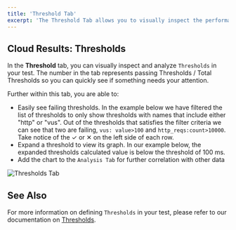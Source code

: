 ```yaml
---
title: 'Threshold Tab'
excerpt: 'The Threshold Tab allows you to visually inspect the performance of your Thresholds during a k6 test. '
---
```


## Cloud Results: Thresholds

In the **Threshold** tab, you can visually inspect and analyze `Thresholds` in your test. The number in the tab represents passing Thresholds / Total Thresholds so you can quickly see if something needs your attention.

Further within this tab, you are able to:

- Easily see failing thresholds. In the example below we have filtered the list of thresholds to only show thresholds with names that include either "http" or "vus". Out of the thresholds that satisfies the filter criteria we can see that two are failing, `vus: value>100` and `http_reqs:count>10000`. Take notice of the &#10003; or &#10005; on the left side of each row.
- Expand a threshold to view its graph. In our example below, the expanded thresholds calculated value is below the threshold of 100 ms.
- Add the chart to the `Analysis Tab` for further correlation with other data

![Thresholds Tab](./images/03-Threshold-Tab/thresholds-tab.png)

## See Also

For more information on defining `Thresholds` in your test, please refer to our documentation on [Thresholds](/using-k6/thresholds).
